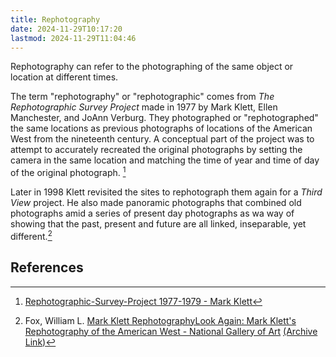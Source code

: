 ```yaml
---
title: Rephotography
date: 2024-11-29T10:17:20
lastmod: 2024-11-29T11:04:46
---
```


Rephotography can refer to the photographing of the same object or location at different times.

The term "rephotography" or "rephotographic" comes from _The Rephotographic Survey Project_ made in 1977 by Mark Klett, Ellen Manchester, and JoAnn Verburg. They photographed or "rephotographed" the same locations as previous photographs of locations of the American West from the nineteenth century. A conceptual part of the project was to attempt to accurately recreated the original photographs by setting the camera in the same location and matching the time of year and time of day of the original photograph. [^klett-rephotography]

Later in 1998 Klett revisited the sites to rephotograph them again for a _Third View_ project. He also made panoramic photographs that combined old photographs amid a series of present day photographs as wa way of showing that the past, present and future are all linked, inseparable, yet different.[^fox-third-view]

## References

[^klett-rephotography]: [Rephotographic-Survey-Project 1977-1979 - Mark Klett](https://www.markklett.com/projects/rephotographic-survey-project)
[^fox-third-view]: Fox, William L. [Mark Klett RephotographyLook Again: Mark Klett's Rephotography of the American West - National Gallery of Art](https://www.nga.gov/stories/west-to-east/mark-klett-rephotography-american-west.html) [(Archive Link)](https://web.archive.org/web/20241006091839/https://www.nga.gov/stories/west-to-east/mark-klett-rephotography-american-west.html)
